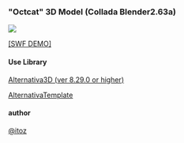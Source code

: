 ### "Octcat" 3D Model  (Collada Blender2.63a)



<a href="http://www.romatica.com/dev/samples/alternativa3d/octcat2/index.html" target="_blank">
<img src="https://dl.dropboxusercontent.com/u/958512/_blog/github/octcat/thumb_octcat.png"></a>

<a href="http://www.romatica.com/dev/samples/alternativa3d/octcat2/index.html" target="_blank">[SWF DEMO]</a>

#### Use Library

 [Alternativa3D (ver 8.29.0 or higher)](https://github.com/AlternativaPlatform/Alternativa3D) 
 
 [AlternativaTemplate](http://www.libspark.org/svn/as3/AlternativaTemplate/)

#### author 
[@itoz](http://www.romatica.com/)
 
